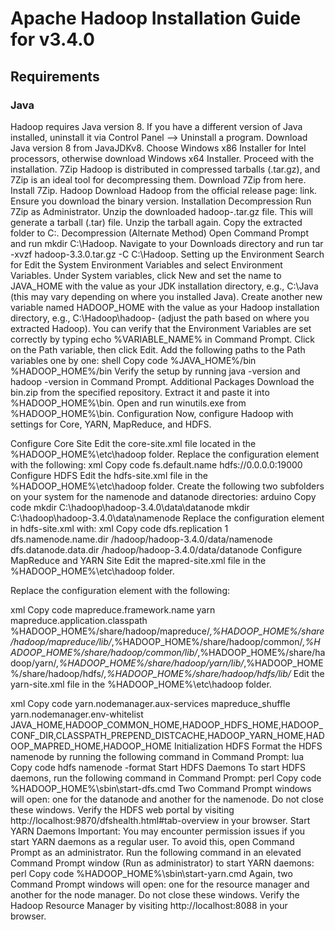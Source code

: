 # Apache Hadoop Installation Guide for v3.4.0
## Requirements
### Java

Hadoop requires Java version 8.
If you have a different version of Java installed, uninstall it via Control Panel --> Uninstall a program.
Download Java version 8 from JavaJDKv8.
Choose Windows x86 Installer for Intel processors, otherwise download Windows x64 Installer.
Proceed with the installation.
7Zip
Hadoop is distributed in compressed tarballs (.tar.gz), and 7Zip is an ideal tool for decompressing them.
Download 7Zip from here.
Install 7Zip.
Hadoop
Download Hadoop from the official release page: link.
Ensure you download the binary version.
Installation
Decompression
Run 7Zip as Administrator.
Unzip the downloaded hadoop-<VER>.tar.gz file.
This will generate a tarball (.tar) file.
Unzip the tarball again.
Copy the extracted folder to C:\.
Decompression (Alternate Method)
Open Command Prompt and run mkdir C:\Hadoop.
Navigate to your Downloads directory and run tar -xvzf hadoop-3.3.0.tar.gz -C C:\Hadoop\.
Setting up the Environment
Search for Edit the System Environment Variables and select Environment Variables.
Under System variables, click New and set the name to JAVA_HOME with the value as your JDK installation directory, e.g., C:\Java (this may vary depending on where you installed Java).
Create another new variable named HADOOP_HOME with the value as your Hadoop installation directory, e.g., C:\Hadoop\hadoop-<VER> (adjust the path based on where you extracted Hadoop).
You can verify that the Environment Variables are set correctly by typing echo %VARIABLE_NAME% in Command Prompt.
Click on the Path variable, then click Edit.
Add the following paths to the Path variables one by one:
shell
Copy code
%JAVA_HOME%/bin
%HADOOP_HOME%/bin
Verify the setup by running java -version and hadoop -version in Command Prompt.
Additional Packages
Download the bin.zip from the specified repository.
Extract it and paste it into %HADOOP_HOME%\bin.
Open and run winutils.exe from %HADOOP_HOME%\bin.
Configuration
Now, configure Hadoop with settings for Core, YARN, MapReduce, and HDFS.

Configure Core Site
Edit the core-site.xml file located in the %HADOOP_HOME%\etc\hadoop folder.
Replace the configuration element with the following:
xml
Copy code
<configuration>
   <property>
     <name>fs.default.name</name>
     <value>hdfs://0.0.0.0:19000</value>
   </property>
</configuration>
Configure HDFS
Edit the hdfs-site.xml file in the %HADOOP_HOME%\etc\hadoop folder.
Create the following two subfolders on your system for the namenode and datanode directories:
arduino
Copy code
mkdir C:\hadoop\hadoop-3.4.0\data\datanode
mkdir C:\hadoop\hadoop-3.4.0\data\namenode
Replace the configuration element in hdfs-site.xml with:
xml
Copy code
<configuration>
   <property>
     <name>dfs.replication</name>
     <value>1</value>
   </property>
   <property>
     <name>dfs.namenode.name.dir</name>
     <value>/hadoop/hadoop-3.4.0/data/namenode</value>
   </property>
   <property>
     <name>dfs.datanode.data.dir</name>
     <value>/hadoop/hadoop-3.4.0/data/datanode</value>
   </property>
</configuration>
Configure MapReduce and YARN Site
Edit the mapred-site.xml file in the %HADOOP_HOME%\etc\hadoop folder.

Replace the configuration element with the following:

xml
Copy code
<configuration>
    <property>
        <name>mapreduce.framework.name</name>
        <value>yarn</value>
    </property>
    <property>
        <name>mapreduce.application.classpath</name>
        <value>%HADOOP_HOME%/share/hadoop/mapreduce/*,%HADOOP_HOME%/share/hadoop/mapreduce/lib/*,%HADOOP_HOME%/share/hadoop/common/*,%HADOOP_HOME%/share/hadoop/common/lib/*,%HADOOP_HOME%/share/hadoop/yarn/*,%HADOOP_HOME%/share/hadoop/yarn/lib/*,%HADOOP_HOME%/share/hadoop/hdfs/*,%HADOOP_HOME%/share/hadoop/hdfs/lib/*</value>
    </property>
</configuration>
Edit the yarn-site.xml file in the %HADOOP_HOME%\etc\hadoop folder.

xml
Copy code
<configuration>
    <property>
        <name>yarn.nodemanager.aux-services</name>
        <value>mapreduce_shuffle</value>
    </property>
    <property>
        <name>yarn.nodemanager.env-whitelist</name>
        <value>JAVA_HOME,HADOOP_COMMON_HOME,HADOOP_HDFS_HOME,HADOOP_CONF_DIR,CLASSPATH_PREPEND_DISTCACHE,HADOOP_YARN_HOME,HADOOP_MAPRED_HOME,HADOOP_HOME</value>
    </property>
</configuration>
Initialization
HDFS
Format the HDFS namenode by running the following command in Command Prompt:
lua
Copy code
hdfs namenode -format
Start HDFS Daemons
To start HDFS daemons, run the following command in Command Prompt:
perl
Copy code
%HADOOP_HOME%\sbin\start-dfs.cmd
Two Command Prompt windows will open: one for the datanode and another for the namenode. Do not close these windows.
Verify the HDFS web portal by visiting http://localhost:9870/dfshealth.html#tab-overview in your browser.
Start YARN Daemons
Important: You may encounter permission issues if you start YARN daemons as a regular user. To avoid this, open Command Prompt as an administrator.
Run the following command in an elevated Command Prompt window (Run as administrator) to start YARN daemons:
perl
Copy code
%HADOOP_HOME%\sbin\start-yarn.cmd
Again, two Command Prompt windows will open: one for the resource manager and another for the node manager. Do not close these windows.
Verify the Hadoop Resource Manager by visiting http://localhost:8088 in your browser.
